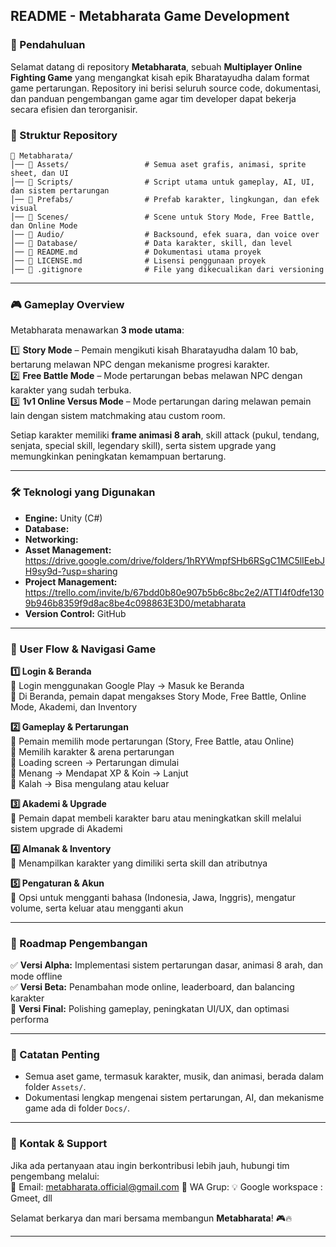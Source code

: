 ## **README - Metabharata Game Development**  

### **📌 Pendahuluan**  
Selamat datang di repository **Metabharata**, sebuah **Multiplayer Online Fighting Game** yang mengangkat kisah epik Bharatayudha dalam format game pertarungan. Repository ini berisi seluruh source code, dokumentasi, dan panduan pengembangan game agar tim developer dapat bekerja secara efisien dan terorganisir.  

### **📂 Struktur Repository**  
```
📁 Metabharata/
│── 📂 Assets/                 # Semua aset grafis, animasi, sprite sheet, dan UI
│── 📂 Scripts/                # Script utama untuk gameplay, AI, UI, dan sistem pertarungan
│── 📂 Prefabs/                # Prefab karakter, lingkungan, dan efek visual
│── 📂 Scenes/                 # Scene untuk Story Mode, Free Battle, dan Online Mode
│── 📂 Audio/                  # Backsound, efek suara, dan voice over
│── 📂 Database/               # Data karakter, skill, dan level
│── 📜 README.md               # Dokumentasi utama proyek
│── 📜 LICENSE.md              # Lisensi penggunaan proyek
│── 📜 .gitignore              # File yang dikecualikan dari versioning
```

---

### **🎮 Gameplay Overview**  
Metabharata menawarkan **3 mode utama**:  

1️⃣ **Story Mode** – Pemain mengikuti kisah Bharatayudha dalam 10 bab, bertarung melawan NPC dengan mekanisme progresi karakter.  
2️⃣ **Free Battle Mode** – Mode pertarungan bebas melawan NPC dengan karakter yang sudah terbuka.  
3️⃣ **1v1 Online Versus Mode** – Mode pertarungan daring melawan pemain lain dengan sistem matchmaking atau custom room.  

Setiap karakter memiliki **frame animasi 8 arah**, skill attack (pukul, tendang, senjata, special skill, legendary skill), serta sistem upgrade yang memungkinkan peningkatan kemampuan bertarung.  

---

### **🛠️ Teknologi yang Digunakan**  
- **Engine:** Unity (C#)  
- **Database:** 
- **Networking:**   
- **Asset Management:** https://drive.google.com/drive/folders/1hRYWmpfSHb6RSgC1MC5lIEebJH9sy9d-?usp=sharing
- **Project Management:** https://trello.com/invite/b/67bdd0b80e907b5b6c8bc2e2/ATTI4f0dfe1309b946b8359f9d8ac8be4c098863E3D0/metabharata
- **Version Control:** GitHub  

---

### **🔄 User Flow & Navigasi Game**  
**1️⃣ Login & Beranda**  
🔹 Login menggunakan Google Play → Masuk ke Beranda  
🔹 Di Beranda, pemain dapat mengakses Story Mode, Free Battle, Online Mode, Akademi, dan Inventory  

**2️⃣ Gameplay & Pertarungan**  
🔹 Pemain memilih mode pertarungan (Story, Free Battle, atau Online)  
🔹 Memilih karakter & arena pertarungan  
🔹 Loading screen → Pertarungan dimulai  
🔹 Menang → Mendapat XP & Koin → Lanjut  
🔹 Kalah → Bisa mengulang atau keluar  

**3️⃣ Akademi & Upgrade**  
🔹 Pemain dapat membeli karakter baru atau meningkatkan skill melalui sistem upgrade di Akademi  

**4️⃣ Almanak & Inventory**  
🔹 Menampilkan karakter yang dimiliki serta skill dan atributnya  

**5️⃣ Pengaturan & Akun**  
🔹 Opsi untuk mengganti bahasa (Indonesia, Jawa, Inggris), mengatur volume, serta keluar atau mengganti akun   

---

### **🚀 Roadmap Pengembangan**  
✅ **Versi Alpha:** Implementasi sistem pertarungan dasar, animasi 8 arah, dan mode offline  
✅ **Versi Beta:** Penambahan mode online, leaderboard, dan balancing karakter  
🔄 **Versi Final:** Polishing gameplay, peningkatan UI/UX, dan optimasi performa  

---

### **📌 Catatan Penting**  
- Semua aset game, termasuk karakter, musik, dan animasi, berada dalam folder `Assets/`.   
- Dokumentasi lengkap mengenai sistem pertarungan, AI, dan mekanisme game ada di folder `Docs/`.  

---

### **📩 Kontak & Support**  
Jika ada pertanyaan atau ingin berkontribusi lebih jauh, hubungi tim pengembang melalui:  
📧 Email: metabharata.official@gmail.com 
💬 WA Grup: 
💡 Google workspace : Gmeet, dll


Selamat berkarya dan mari bersama membangun **Metabharata**! 🎮🔥  

---
